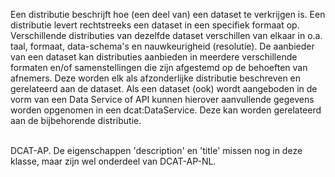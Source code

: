 Een distributie beschrijft hoe (een deel van) een dataset te verkrijgen is. Een distributie levert rechtstreeks een dataset in een specifiek formaat op. Verschillende distributies van dezelfde dataset verschillen van elkaar in o.a. taal, formaat, data-schema's en nauwkeurigheid (resolutie).
De aanbieder van een dataset kan distributies aanbieden in meerdere verschillende formaten en/of samenstellingen die zijn afgestemd op de behoeften van afnemers. Deze worden elk als afzonderlijke distributie beschreven en gerelateerd aan de dataset.
Als een dataset (ook) wordt aangeboden in de vorm van een Data Service of API kunnen hierover aanvullende gegevens worden opgenomen in een <span style='background-color: #clear;'>dcat:DataService</span>. Deze kan worden gerelateerd aan de bijbehorende distributie.
<br/>
<br/>
<div class="issue" data-number="142">DCAT-AP. De eigenschappen 'description' en 'title' missen nog in deze klasse, maar zijn wel onderdeel van DCAT-AP-NL.</div>
<br/>
